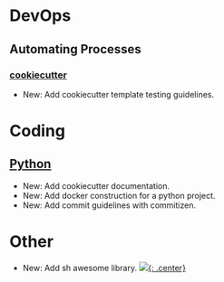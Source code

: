 # DevOps

## Automating Processes

### [cookiecutter](cookiecutter.md)

* New: Add cookiecutter template testing guidelines.

# Coding

## [Python](python.md)

* New: Add cookiecutter documentation.
* New: Add docker construction for a python project.
* New: Add commit guidelines with commitizen.

# Other

* New: Add sh awesome library.
[![](not-by-ai.svg){: .center}](https://notbyai.fyi)
